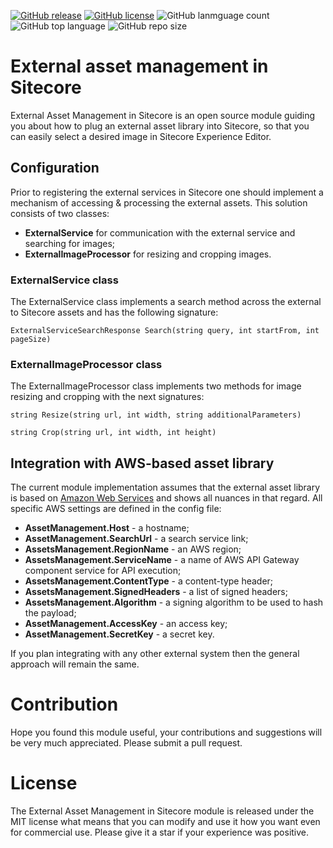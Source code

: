 [![GitHub release](https://img.shields.io/github/release-date/kate-orlova/external-asset-management-in-sitecore.svg?style=flat)](https://github.com/kate-orlova/external-asset-management-in-sitecore/releases/tag/MVPRelease)
[![GitHub license](https://img.shields.io/github/license/kate-orlova/external-asset-management-in-sitecore.svg)](https://github.com/kate-orlova/external-asset-management-in-sitecore/blob/master/LICENSE)
![GitHub lanmguage count](https://img.shields.io/github/languages/count/kate-orlova/external-asset-management-in-sitecore.svg?style=flat)
![GitHub top language](https://img.shields.io/github/languages/top/kate-orlova/external-asset-management-in-sitecore.svg?style=flat)
![GitHub repo size](https://img.shields.io/github/repo-size/kate-orlova/external-asset-management-in-sitecore.svg?style=flat)

# External asset management in Sitecore
External Asset Management in Sitecore is an open source module guiding you about how to plug an external asset library into Sitecore, so that you can easily select a desired image in Sitecore Experience Editor.

## Configuration
Prior to registering the external services in Sitecore one should implement a mechanism of accessing & processing the external assets. This solution consists of two classes:
- **ExternalService** for communication with the external service and searching for images;
- **ExternalImageProcessor** for resizing and cropping images.

### ExternalService class
The ExternalService class implements a search method across the external to Sitecore assets and has the following signature:

```ExternalServiceSearchResponse Search(string query, int startFrom, int pageSize)```

### ExternalImageProcessor class
The ExternalImageProcessor class implements two methods for image resizing and cropping with the next signatures:

```string Resize(string url, int width, string additionalParameters)```

```string Crop(string url, int width, int height)```

## Integration with AWS-based asset library
The current module implementation assumes that the external asset library is based on [Amazon Web Services](https://docs.aws.amazon.com/general/latest/gr/Welcome.html) and shows all nuances in that regard. All specific AWS settings are defined in the config file:
- **AssetManagement.Host** - a hostname; 
- **AssetManagement.SearchUrl** - a search service link;
- **AssetsManagement.RegionName** - an AWS region;
- **AssetsManagement.ServiceName** - a name of AWS API Gateway component service for API execution;
- **AssetsManagement.ContentType** - a content-type header;
- **AssetsManagement.SignedHeaders** - a list of signed headers;
- **AssetsManagement.Algorithm** - a signing algorithm to be used to hash the payload;
- **AssetManagement.AccessKey** - an access key;
- **AssetManagement.SecretKey** - a secret key.

If you plan integrating with any other external system then the general approach will remain the same.


# Contribution
Hope you found this module useful, your contributions and suggestions will be very much appreciated. Please submit a pull request.

# License
The External Asset Management in Sitecore module is released under the MIT license what means that you can modify and use it how you want even for commercial use. Please give it a star if your experience was positive. 
